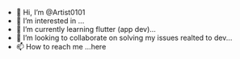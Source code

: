- 👋 Hi, I’m @Artist0101
- 👀 I’m interested in ...
- 🌱 I’m currently learning flutter (app dev)...
- 💞️ I’m looking to collaborate on solving my issues realted to dev...
- 📫 How to reach me ...here

<!---
Artist0101/Artist0101 is a ✨ special ✨ repository because its `README.md` (this file) appears on your GitHub profile.
You can click the Preview link to take a look at your changes.
--->
